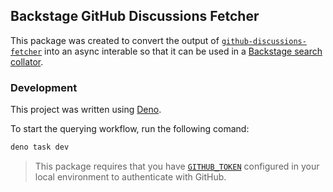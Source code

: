 ## Backstage GitHub Discussions Fetcher

This package was created to convert the output of [`github-discussions-fetcher`](../github-discussions-fetcher/README.md) into an async interable so that it can be used in a [Backstage search collator](https://backstage.io/docs/features/search/collators).

### Development

This project was written using [Deno](https://deno.com/).

To start the querying workflow, run the following comand:

```sh
deno task dev
```

> This package requires that you have [`GITHUB_TOKEN`](https://docs.github.com/en/authentication/keeping-your-account-and-data-secure/managing-your-personal-access-tokens) configured in your local environment to authenticate with GitHub.
